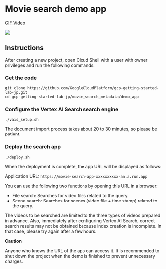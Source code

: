 # Movie search demo app

[GIF Video](https://github.com/GoogleCloudPlatform/gcp-getting-started-lab-jp/blob/master/movie_search_metadata/demo_app/docs/images/movie_search_demo.gif)

![](https://github.com/GoogleCloudPlatform/gcp-getting-started-lab-jp/blob/master/movie_search_metadata/demo_app/docs/images/movie_search_demo.gif)

## Instructions

After creating a new project, open Cloud Shell with a user with owner privileges and run the following commands:

### Get the code

```
git clone https://github.com/GoogleCloudPlatform/gcp-getting-started-lab-jp.git
cd gcp-getting-started-lab-jp/movie_search_metadata/demo_app
```

### Configure the Vertex AI Search search engine

```
./vais_setup.sh
```

The document import process takes about 20 to 30 minutes, so please be patient.

### Deploy the search app

```
./deploy.sh
```

When the deployment is complete, the app URL will be displayed as follows:

Application URL: `https://movie-search-app-xxxxxxxxxx-an.a.run.app`

You can use the following two functions by opening this URL in a browser:

  - File search: Searches for video files related to the query.
  - Scene search: Searches for scenes (video file + time stamp) related to the query.

The videos to be searched are limited to the three types of videos prepared in advance. Also, immediately after configuring Vertex AI Search, correct search results may not be obtained because index creation is incomplete. In that case, please try again after a few hours.

**Caution**

Anyone who knows the URL of the app can access it. It is recommended to shut down the project when the demo is finished to prevent unnecessary charges.
